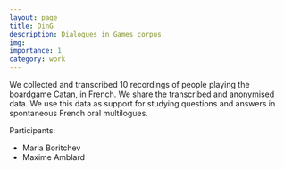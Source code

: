 ```yaml
---
layout: page
title: DinG
description: Dialogues in Games corpus
img: 
importance: 1
category: work
---
```


We collected and transcribed 10 recordings of people playing the boardgame Catan, in French. We share the transcribed and anonymised data. We use this data as support for studying questions and answers in spontaneous French oral multilogues.

Participants:
  - Maria Boritchev
  - Maxime Amblard